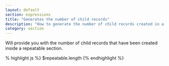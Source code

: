 ```yaml
---
layout: default
section: expressions
title: "Generates the number of child records"
description: "How to generate the number of child records created in a repeatable section."
category: section
---
```


Will provide you with the number of child records that have been created inside a repeatable section.

% highlight  js %}
$repeatable.length
{% endhighlight %}
